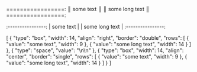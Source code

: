 =================:
║ some text      ║
║ some long text ║
=================:

:----------------:
| some text      |
| some long text |
:----------------:




[
    {
        "type": "box",
        "width": 14,
        "align": "right",
        "border": "double",
        "rows": [
            {
                "value": "some text",
                "width": 9
            },
            {
                "value": "some long text",
                "width": 14
            }
        ]
    },
    {
        "type": "space",
        "value": "\n\n"
    },
    {
        "type": "box",
        "width": 14,
        "align": "center",
        "border": "single",
        "rows": [
            {
                "value": "some text",
                "width": 9
            },
            {
                "value": "some long text",
                "width": 14
            }
        ]
    }
]